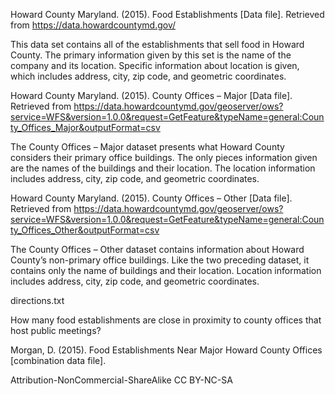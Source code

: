 
Howard County Maryland. (2015). Food Establishments [Data file]. Retrieved from https://data.howardcountymd.gov/

This data set contains all of the establishments that sell food in Howard County. The primary information given by this set is the name of the company and its location. Specific information about location is given, which includes address, city, zip code, and geometric coordinates. 


 
Howard County Maryland. (2015). County Offices – Major [Data file]. Retrieved from https://data.howardcountymd.gov/geoserver/ows?service=WFS&version=1.0.0&request=GetFeature&typeName=general:County_Offices_Major&outputFormat=csv

The County Offices – Major dataset presents what Howard County considers their primary office buildings. The only pieces information given are the names of the buildings and their location. The location information includes address, city, zip code, and geometric coordinates. 



Howard County Maryland. (2015). County Offices – Other [Data file]. Retrieved from https://data.howardcountymd.gov/geoserver/ows?service=WFS&version=1.0.0&request=GetFeature&typeName=general:County_Offices_Other&outputFormat=csv

The County Offices – Other dataset contains information about Howard County’s non-primary office buildings. Like the two preceding dataset, it contains only the name of buildings and their location. Location information includes address, city, zip code, and geometric coordinates.  


directions.txt


How many food establishments are close in proximity to county offices that host public meetings?


Morgan, D. (2015). Food Establishments Near Major Howard County Offices [combination data file].


Attribution-NonCommercial-ShareAlike
CC BY-NC-SA
 
